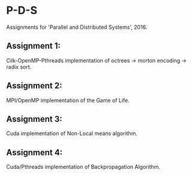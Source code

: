 # P-D-S
Assignments for 'Parallel and Distributed Systems', 2016.

## Assignment 1: 
Cilk-OpenMP-Pthreads implementation of octrees -> morton encoding -> radix sort.

## Assignment 2: 
MPI/OpenMP implementation of the Game of Life.

## Assignment 3: 
Cuda implementation of Non-Local means algorithm.

## Assignment 4: 
Cuda/Pthreads implementation of Backpropagation Algorithm.
